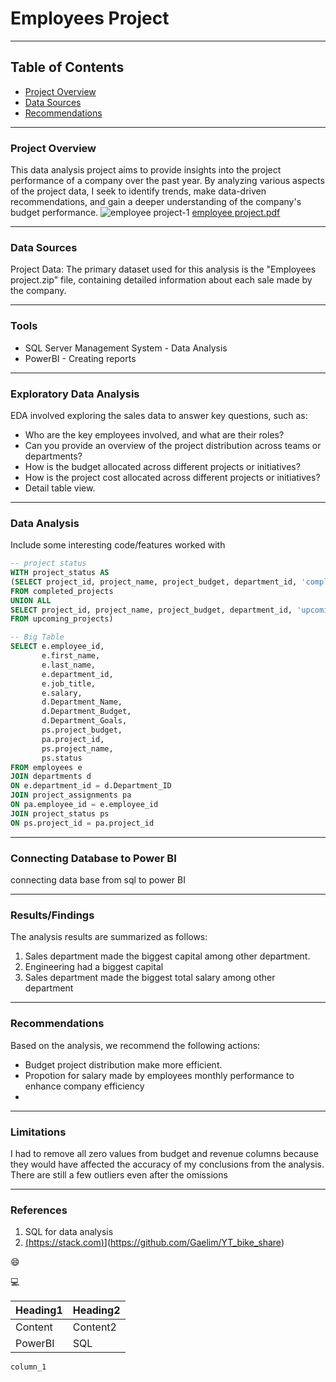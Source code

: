 # Employees Project

---
## Table of Contents

- [Project Overview](#project-overview)
- [Data Sources](#data-sources)
- [Recommendations](#recommendations)

---
### Project Overview

This data analysis project aims to provide insights into the project performance of a company over the past year. By analyzing various aspects of the project data, I seek to identify trends, make data-driven recommendations, and gain a deeper understanding of the company's budget performance.
![employee project-1](https://github.com/user-attachments/assets/2574d2fc-710f-4929-95b6-40c0c41fb0e9)
[employee project.pdf](https://github.com/user-attachments/files/18269279/employee.project.pdf)

---
### Data Sources

Project Data: The primary dataset used for this analysis is the "Employees project.zip" file, containing detailed information about each sale made by the company.

---
### Tools
- SQL Server Management System - Data Analysis
- PowerBI - Creating reports

---
### Exploratory Data Analysis
EDA involved exploring the sales data to answer key questions, such as:

- Who are the key employees involved, and what are their roles?
- Can you provide an overview of the project distribution across teams or departments?
- How is the budget allocated across different projects or initiatives?
- How is the project cost allocated across different projects or initiatives?
- Detail table view.

---
### Data Analysis
Include some interesting code/features worked with

```sql
-- project status
WITH project_status AS
(SELECT project_id, project_name, project_budget, department_id, 'completed' AS status
FROM completed_projects
UNION ALL
SELECT project_id, project_name, project_budget, department_id, 'upcoming' AS status
FROM upcoming_projects)

-- Big Table
SELECT e.employee_id,
	   e.first_name,
	   e.last_name,
	   e.department_id,
	   e.job_title,
	   e.salary,
	   d.Department_Name,
	   d.Department_Budget,
	   d.Department_Goals,
	   ps.project_budget,
	   pa.project_id,
	   ps.project_name,
	   ps.status
FROM employees e
JOIN departments d
ON e.department_id = d.Department_ID
JOIN project_assignments pa
ON pa.employee_id = e.employee_id
JOIN project_status ps
ON ps.project_id = pa.project_id

```

---
### Connecting Database to Power BI

connecting data base from sql to power BI

---
### Results/Findings
The analysis results are summarized as follows:
1. Sales department made the biggest capital among other department.
2. Engineering had a biggest capital
3. Sales department made the biggest total salary among other department
---
### Recommendations
Based on the analysis, we recommend the following actions:
- Budget project distribution make more efficient.
- Propotion for salary made by employees monthly performance to enhance company efficiency
- 
---
### Limitations
I had to remove all zero values from budget and revenue columns because they would have affected the accuracy of my conclusions from the analysis. There are still a few outliers even after the omissions

---
### References
1. SQL for data analysis
2. [(https://stack.com)](https://github.com/Gaelim/youtube/blob/master/Data%20Analysis%20Project%20November%202024%20-%20Copy.zip)](https://github.com/Gaelim/YT_bike_share)

😄

💻

|Heading1|Heading2|
|--------|--------|
|Content|Content2|
|PowerBI|SQL|

`column_1`

